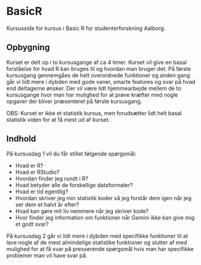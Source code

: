 # BasicR
Kursusside for kursus i Basic R for studenterforskning Aalborg.  

## Opbygning
Kurset er delt op i to kursusgange af ca 4 timer. Kurset vil give en basal forståelse for hvad R kan bruges til og hvordan man bruger det. På første kursusgang gennemgåes de helt overordnede funktioner og anden gang går vi lidt mere i dybden med gode vaner, smarte features og svar på hvad end deltagerne ønsker. Der vil være lidt hjemmearbejde mellem de to kursusgange hvor man har mulighed for at prøve kræfter med nogle opgaver der bliver præsenteret på første kursusgang. 

OBS: Kurset er ikke et statistik kursus, men forudsætter lidt helt basal statistik viden for at få mest ud af kurset.

## Indhold
På kursusdag 1 vil du får stillet følgende spørgsmål: 
- Hvad er R?
- Hvad er RStudio?
- Hvordan finder jeg rundt i R?
- Hvad betyder alle de forskellige dataformater?
- Hvad er tid egentlig?
- Hvordan skriver jeg min statistik koder så jeg forstår dem igen når jeg ser dem et halvt år efter?
- Hvad kan gøre mit liv nemmere når jeg skriver kode?
- Hvor finder jeg information om funktioner når Gemini ikke kan give mig et godt svar? 

På kursusdag 2 går vi lidt mere i dybden med specifikke funktioner til at lave nogle af de mest almindelige statistike funktioner og slutter af med mulighed for at få svar på presserende spørgsmål hvis man har specifikke problemer man vil have svar på. 

